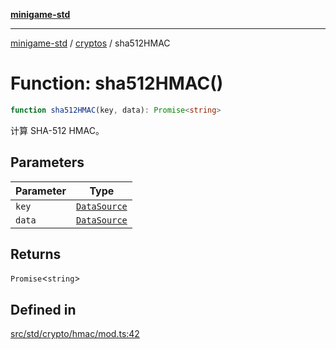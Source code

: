 [**minigame-std**](../../../README.md)

***

[minigame-std](../../../README.md) / [cryptos](../README.md) / sha512HMAC

# Function: sha512HMAC()

```ts
function sha512HMAC(key, data): Promise<string>
```

计算 SHA-512 HMAC。

## Parameters

| Parameter | Type |
| ------ | ------ |
| `key` | [`DataSource`](../../../type-aliases/DataSource.md) |
| `data` | [`DataSource`](../../../type-aliases/DataSource.md) |

## Returns

`Promise`\<`string`\>

## Defined in

[src/std/crypto/hmac/mod.ts:42](https://github.com/JiangJie/minigame-std/blob/eeac001add8ab13d21bab6e48cf53f07cd0a9aad/src/std/crypto/hmac/mod.ts#L42)
